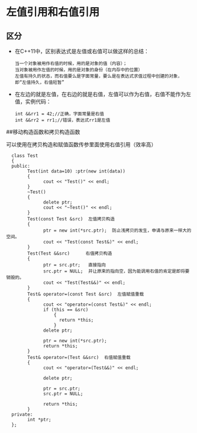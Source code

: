 # 左值引用和右值引用

## 区分
* 在C++11中，区别表达式是左值或右值可以做这样的总结：

      当一个对象被用作右值的时候，用的是对象的值（内容）；
      当对象被用作左值的时候，用的是对象的身份（在内存中的位置） 
      左值有持久的状态，而右值要么是字面常量，要么是在表达式求值过程中创建的对象，即“左值持久，右值短暂”
      
* 在左边的就是左值，在右边的就是右值，左值可以作为右值，右值不能作为左值，实例代码：

      int &&rr1 = 42;//正确，字面常量是右值  
      int &&rr2 = rr1;//错误，表达式rr1是左值 
 
 ##移动构造函数和拷贝构造函数
 
 可以使用在拷贝构造和赋值函数传参里面使用右值引用（效率高）
 
      class Test
      {
      public:
            Test(int data=10) :ptr(new int(data))
            {
                  cout << "Test()" << endl;
            }
            ~Test()
            {
                  delete ptr;
                  cout << "~Test()" << endl;
            }
            Test(const Test &src)  左值拷贝构造
            {
                  ptr = new int(*src.ptr);  防止浅拷贝的发生，申请与原来一样大的空间。
                  cout << "Test(const Test&)" << endl;
            }
            Test(Test &&src)      右值拷贝构造
            {
                  ptr = src.ptr;   直接指向
                  src.ptr = NULL;  并让原来的指向空，因为能调用右值的肯定是即将要销毁的。
                  cout << "Test(Test&&)" << endl;
            }
            Test& operator=(const Test &src)  左值赋值重载
            {
                  cout << "operator=(const Test&)" << endl;
                  if (this == &src)
                      {
                        return *this;
                      }
                  delete ptr;

                  ptr = new int(*src.ptr);
                  return *this;
            }
            Test& operator=(Test &&src)  右值赋值重载
            {
                  cout << "operator=(Test&&)" << endl;

                  delete ptr;

                  ptr = src.ptr;
                  src.ptr = NULL;

                  return *this;
            }
      private:
            int *ptr;
      };

